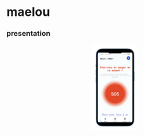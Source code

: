 # maelou

### presentation

<p align="center">
  <img src="assets/img_pres/home_1.png" height="200px" />
</p>
